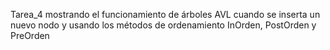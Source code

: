 Tarea_4 mostrando el funcionamiento de árboles AVL cuando se inserta un nuevo nodo y usando los métodos de ordenamiento InOrden, PostOrden y PreOrden
